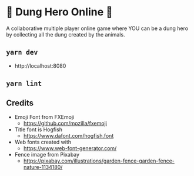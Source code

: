 # 💩 Dung Hero Online 💩

A collaborative multiple player online game where YOU can be a dung hero by collecting all the dung created by the animals.

## `yarn dev`

* http://localhost:8080

## `yarn lint`


## Credits

* Emoji Font from FXEmoji
  * https://github.com/mozilla/fxemoji
* Title font is Hogfish
  * https://www.dafont.com/hogfish.font
* Web fonts created with
  * https://www.web-font-generator.com/
* Fence image from Pixabay
  * https://pixabay.com/illustrations/garden-fence-garden-fence-nature-1134180/